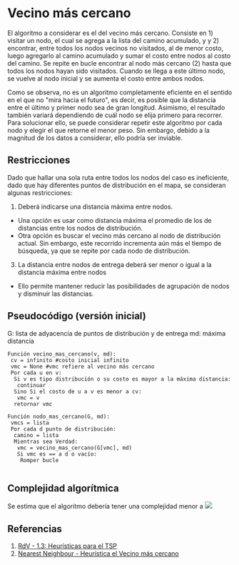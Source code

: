 # Vecino más cercano
El algoritmo a considerar es el del vecino más cercano.
Consiste en 1) visitar un nodo, el cual se agrega a la lista del camino acumulado, y
y 2) encontrar, entre todos los nodos vecinos no visitados, al de menor costo,
luego agregarlo al camino acumulado y sumar el costo entre nodos al costo del camino. 
Se repite en bucle encontrar al nodo más cercano (2) hasta que todos los nodos hayan sido visitados.
Cuando se llega a este último nodo, se vuelve al nodo inicial y se aumenta el costo entre ambos nodos.

Como se observa, no es un algoritmo completamente eficiente en el sentido en el que
no "mira hacia el futuro", es decir, es posible que la distancia entre el último y primer nodo sea de gran longitud.
Asimismo, el resultado también variará dependiendo de cuál nodo se elija primero para recorrer.
Para solucionar ello, se puede considerar repetir este algoritmo por cada nodo y elegir el que retorne el menor peso.
Sin embargo, debido a la magnitud de los datos a considerar, ello podría ser inviable.

## Restricciones
Dado que hallar una sola ruta entre todos los nodos del caso es ineficiente,
dado que hay diferentes puntos de distribución en el mapa,
se consideran algunas restricciones:

1. Deberá indicarse una distancia máxima entre nodos.
  * Una opción es usar como distancia máxima el promedio de los de distancias entre los nodos de distribución.
  * Otra opción es buscar el vecino más cercano al nodo de distribución actual.
 Sin embargo, este recorrido incrementa aún más el tiempo de búsqueda, ya que se repite por cada nodo de distribución.
3. La distancia entre nodos de entrega deberá ser menor o igual a la distancia máxima entre nodos
  * Ello permite mantener reducir las posibilidades de agrupación de nodos y disminuir las distancias.

## Pseudocódigo (versión inicial)
G: lista de adyacencia de puntos de distribución y de entrega
md: máxima distancia

```
Función vecino_mas_cercano(v, md): 
 cv = infinito #costo inicial infinito
 vmc = None #vmc refiere al vecino más cercano
 Por cada u en v:
  Si v es tipo distribución o su costo es mayor a la máxima distancia:
   continuar
  Sino Si el costo de u a v es menor a cv:
   vmc = v
  retornar vmc
 
Función nodo_mas_cercano(G, md): 
 vmcs = lista
 Por cada d punto de distribución:
  camino = lista
  Mientras sea Verdad:
   vmc = vecino_mas_cercano(G[vmc], md) 
   Si vmc es == a d o vacío:
    Romper bucle
 
```

## Complejidad algorítmica
Se estima que el algoritmo debería tener una complejidad menor a
<img src="https://latex.codecogs.com/svg.latex?1+log(n)/2" /> 

## Referencias
1. [RdV - 1.3: Heurísticas para el TSP](https://youtu.be/EJbV3GUOQHY?t=169)
2. [Nearest Neighbour - Heurística el Vecino más cercano](https://www.youtube.com/watch?v=vKRgagilzT8&t=534s&ab_channel=sergiocorrea) 
